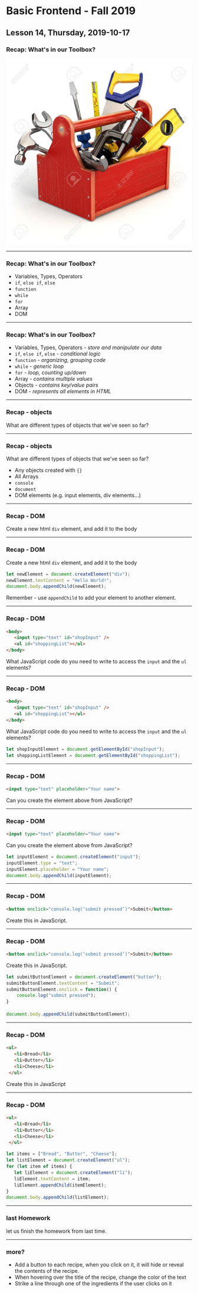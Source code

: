 <!-- .slide: id="lesson14" -->

# Basic Frontend - Fall 2019

Lesson 14, Thursday, 2019-10-17
---

### Recap: What's in our Toolbox?

![Toolbox](images/Toolbox.png) <!-- .element height="400px" width="400px" -->

---

### Recap: What's in our Toolbox?

* Variables, Types, Operators
* `if`, `else if`, `else`
* `function`
* `while`
* `for`
* Array
* DOM

---

### Recap: What's in our Toolbox?

* Variables, Types, Operators - *store and manipulate our data*
* `if`, `else if`, `else` - *conditional logic*
* `function` - *organizing, grouping code*
* `while` - *generic loop*
* `for` - *loop, counting up/down*
* Array - *contains multiple values*
* Objects - *contains key/value pairs*
* DOM - *represents all elements in HTML*

---

### Recap - objects

What are different types of objects that we've seen so far?

---

### Recap - objects

What are different types of objects that we've seen so far?

* Any objects created with `{}`
* All Arrays
* `console`
* `document`
* DOM elements (e.g. input elements, div elements...)

---

### Recap - DOM

Create a new html `div` element, and add it to the body

---

### Recap - DOM

Create a new html `div` element, and add it to the body

```js
let newElement = document.createElement("div");
newElement.textContent = "Hello World!";
document.body.appendChild(newElement);
```

Remember - use `appendChild` to add your element to another element.

---

### Recap - DOM

```html
<body>
   <input type="text" id="shopInput" />
   <ul id="shoppingList"></ul>
</body>
```

What JavaScript code do you need to write to access the `input` and the `ul` elements?

---

### Recap - DOM

```html
<body>
   <input type="text" id="shopInput" />
   <ul id="shoppingList"></ul>
</body>
```

What JavaScript code do you need to write to access the `input` and the `ul` elements?

```js
let shopInputElement = document.getElementById("shopInput");
let shoppingListElement = document.getElementById("shoppingList");
```

---

### Recap - DOM

```html
<input type="text" placeholder="Your name">
```

Can you create the element above from JavaScript?

---

### Recap - DOM

```html
<input type="text" placeholder="Your name">
```

Can you create the element above from JavaScript?

```js
let inputElement = document.createElement("input");
inputElement.type = "text";
inputElement.placeholder = "Your name";
document.body.appendChild(inputElement);
```

---

### Recap - DOM

```html
<button onclick="console.log(‘submit pressed’)">Submit</button>
```

Create this in JavaScript.

---

### Recap - DOM

```html
<button onclick="console.log(‘submit pressed’)">Submit</button>
```

Create this in JavaScript.

```js
let submitButtonElement = document.createElement("button");
submitButtonElement.textContent = "Submit";
submitButtonElement.onclick = function() {
    console.log("submit pressed");
}

document.body.appendChild(submitButtonElement);
```

---

### Recap - DOM

```html
<ul>
   <li>Bread</li>
   <li>Butter</li>
   <li>Cheese</li>
 </ul>
```

Create this in JavaScript

---

### Recap - DOM

```html
<ul>
   <li>Bread</li>
   <li>Butter</li>
   <li>Cheese</li>
 </ul>
```

```js
let items = ["Bread", "Butter", "Cheese"];
let listElement = document.createElement("ul");
for (let item of items) {
   let liElement = document.createElement("li");
   liElement.textContent = item;
   liElement.appendChild(itemElement);
}
document.body.appendChild(listElement);
```

---

### last Homework
let us finish the homework from last time.

---

### more?

* Add a button to each recipe, when you click on it, it will hide or reveal the contents of the recipe.
* When hovering over the title of the recipe, change the color of the text
* Strike a line through one of the ingredients if the user clicks on it
